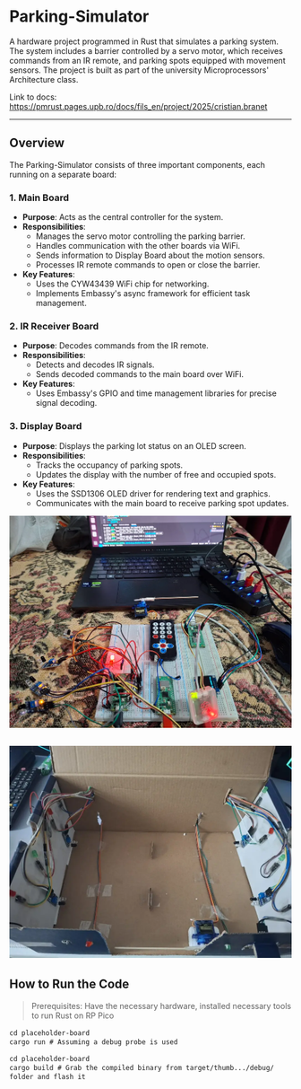 # Parking-Simulator

A hardware project programmed in Rust that simulates a parking system. The system includes a barrier controlled by a servo motor, which receives commands from an IR remote, and parking spots equipped with movement sensors. The project is built as part of the university Microprocessors' Architecture class.

Link to docs: https://pmrust.pages.upb.ro/docs/fils_en/project/2025/cristian.branet

---

## Overview

The Parking-Simulator consists of three important components, each running on a separate board:

### 1. **Main Board**
- **Purpose**: Acts as the central controller for the system.
- **Responsibilities**:
  - Manages the servo motor controlling the parking barrier.
  - Handles communication with the other boards via WiFi.
  - Sends information to Display Board about the motion sensors.
  - Processes IR remote commands to open or close the barrier.
- **Key Features**:
  - Uses the CYW43439 WiFi chip for networking.
  - Implements Embassy's async framework for efficient task management.

### 2. **IR Receiver Board**
- **Purpose**: Decodes commands from the IR remote.
- **Responsibilities**:
  - Detects and decodes IR signals.
  - Sends decoded commands to the main board over WiFi.
- **Key Features**:
  - Uses Embassy's GPIO and time management libraries for precise signal decoding.

### 3. **Display Board**
- **Purpose**: Displays the parking lot status on an OLED screen.
- **Responsibilities**:
  - Tracks the occupancy of parking spots.
  - Updates the display with the number of free and occupied spots.
- **Key Features**:
  - Uses the SSD1306 OLED driver for rendering text and graphics.
  - Communicates with the main board to receive parking spot updates.


![photo1](./photos/done.webp)

![photo2](./photos/done2.webp)
---

## How to Run the Code

>Prerequisites: Have the necessary hardware, installed necessary tools to run Rust on RP Pico

```
cd placeholder-board
cargo run # Assuming a debug probe is used
```

```
cd placeholder-board
cargo build # Grab the compiled binary from target/thumb.../debug/ folder and flash it
```